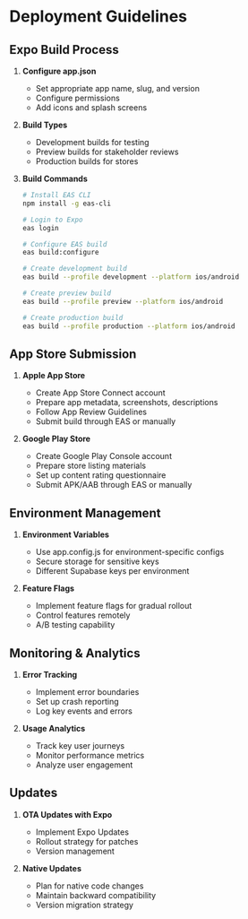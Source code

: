 
# Deployment Guidelines

## Expo Build Process

1. **Configure app.json**
   - Set appropriate app name, slug, and version
   - Configure permissions
   - Add icons and splash screens

2. **Build Types**
   - Development builds for testing
   - Preview builds for stakeholder reviews
   - Production builds for stores

3. **Build Commands**
   ```bash
   # Install EAS CLI
   npm install -g eas-cli
   
   # Login to Expo
   eas login
   
   # Configure EAS build
   eas build:configure
   
   # Create development build
   eas build --profile development --platform ios/android
   
   # Create preview build
   eas build --profile preview --platform ios/android
   
   # Create production build
   eas build --profile production --platform ios/android
   ```

## App Store Submission

1. **Apple App Store**
   - Create App Store Connect account
   - Prepare app metadata, screenshots, descriptions
   - Follow App Review Guidelines
   - Submit build through EAS or manually

2. **Google Play Store**
   - Create Google Play Console account
   - Prepare store listing materials
   - Set up content rating questionnaire
   - Submit APK/AAB through EAS or manually

## Environment Management

1. **Environment Variables**
   - Use app.config.js for environment-specific configs
   - Secure storage for sensitive keys
   - Different Supabase keys per environment

2. **Feature Flags**
   - Implement feature flags for gradual rollout
   - Control features remotely
   - A/B testing capability

## Monitoring & Analytics

1. **Error Tracking**
   - Implement error boundaries
   - Set up crash reporting
   - Log key events and errors

2. **Usage Analytics**
   - Track key user journeys
   - Monitor performance metrics
   - Analyze user engagement

## Updates

1. **OTA Updates with Expo**
   - Implement Expo Updates
   - Rollout strategy for patches
   - Version management

2. **Native Updates**
   - Plan for native code changes
   - Maintain backward compatibility
   - Version migration strategy
